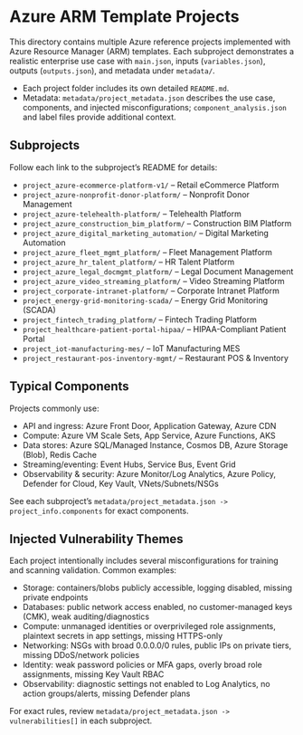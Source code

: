 # Azure ARM Template Projects

This directory contains multiple Azure reference projects implemented with Azure Resource Manager (ARM) templates. Each subproject demonstrates a realistic enterprise use case with `main.json`, inputs (`variables.json`), outputs (`outputs.json`), and metadata under `metadata/`.

- Each project folder includes its own detailed `README.md`.
- Metadata: `metadata/project_metadata.json` describes the use case, components, and injected misconfigurations; `component_analysis.json` and label files provide additional context.

## Subprojects

Follow each link to the subproject’s README for details:

- `project_azure-ecommerce-platform-v1/` – Retail eCommerce Platform
- `project_azure-nonprofit-donor-platform/` – Nonprofit Donor Management
- `project_azure-telehealth-platform/` – Telehealth Platform
- `project_azure_construction_bim_platform/` – Construction BIM Platform
- `project_azure_digital_marketing_automation/` – Digital Marketing Automation
- `project_azure_fleet_mgmt_platform/` – Fleet Management Platform
- `project_azure_hr_talent_platform/` – HR Talent Platform
- `project_azure_legal_docmgmt_platform/` – Legal Document Management
- `project_azure_video_streaming_platform/` – Video Streaming Platform
- `project_corporate-intranet-platform/` – Corporate Intranet Platform
- `project_energy-grid-monitoring-scada/` – Energy Grid Monitoring (SCADA)
- `project_fintech_trading_platform/` – Fintech Trading Platform
- `project_healthcare-patient-portal-hipaa/` – HIPAA-Compliant Patient Portal
- `project_iot-manufacturing-mes/` – IoT Manufacturing MES
- `project_restaurant-pos-inventory-mgmt/` – Restaurant POS & Inventory

## Typical Components

Projects commonly use:

- API and ingress: Azure Front Door, Application Gateway, Azure CDN
- Compute: Azure VM Scale Sets, App Service, Azure Functions, AKS
- Data stores: Azure SQL/Managed Instance, Cosmos DB, Azure Storage (Blob), Redis Cache
- Streaming/eventing: Event Hubs, Service Bus, Event Grid
- Observability & security: Azure Monitor/Log Analytics, Azure Policy, Defender for Cloud, Key Vault, VNets/Subnets/NSGs

See each subproject’s `metadata/project_metadata.json -> project_info.components` for exact components.

## Injected Vulnerability Themes

Each project intentionally includes several misconfigurations for training and scanning validation. Common examples:

- Storage: containers/blobs publicly accessible, logging disabled, missing private endpoints
- Databases: public network access enabled, no customer-managed keys (CMK), weak auditing/diagnostics
- Compute: unmanaged identities or overprivileged role assignments, plaintext secrets in app settings, missing HTTPS-only
- Networking: NSGs with broad 0.0.0.0/0 rules, public IPs on private tiers, missing DDoS/network policies
- Identity: weak password policies or MFA gaps, overly broad role assignments, missing Key Vault RBAC
- Observability: diagnostic settings not enabled to Log Analytics, no action groups/alerts, missing Defender plans

For exact rules, review `metadata/project_metadata.json -> vulnerabilities[]` in each subproject.
